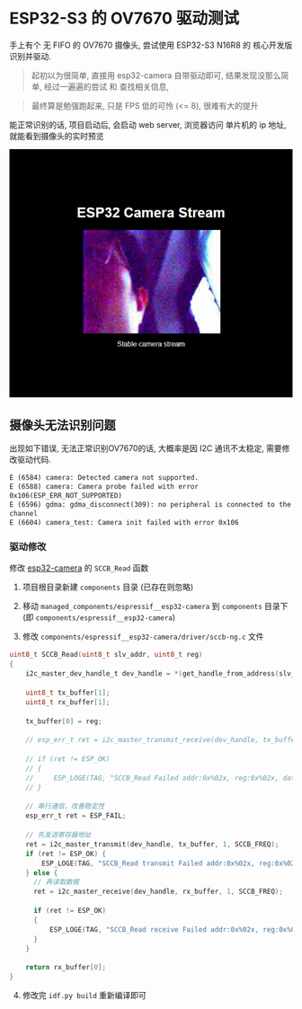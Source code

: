 # ESP32-S3 的 OV7670 驱动测试

手上有个 无 FIFO 的 OV7670 摄像头, 尝试使用 ESP32-S3 N16R8 的 核心开发版 识别并驱动.

> 起初以为很简单, 直接用 esp32-camera 自带驱动即可, 结果发现没那么简单, 经过一遍遍的尝试 和 查找相关信息, 

> 最终算是勉强跑起来, 只是 FPS 低的可怜 (<= 8), 很难有大的提升

能正常识别的话, 项目启动后, 会启动 web server,  浏览器访问 单片机的 ip 地址, 就能看到摄像头的实时预览

![运行效果](./preview.png)

## 摄像头无法识别问题

出现如下错误, 无法正常识别OV7670的话, 大概率是因 I2C 通讯不太稳定, 需要修改驱动代码.

```log
E (6584) camera: Detected camera not supported.
E (6588) camera: Camera probe failed with error 0x106(ESP_ERR_NOT_SUPPORTED)
E (6596) gdma: gdma_disconnect(309): no peripheral is connected to the channel
E (6604) camera_test: Camera init failed with error 0x106
```

### 驱动修改

修改 [esp32-camera](https://github.com/espressif/esp32-camera) 的 `SCCB_Read` 函数

1. 项目根目录新建 `components` 目录 (已存在则忽略)

2. 移动 `managed_components/espressif__esp32-camera` 到 `components` 目录下 (即 `components/espressif__esp32-camera`)

3. 修改 `components/espressif__esp32-camera/driver/sccb-ng.c` 文件

```c
uint8_t SCCB_Read(uint8_t slv_addr, uint8_t reg)
{
    i2c_master_dev_handle_t dev_handle = *(get_handle_from_address(slv_addr));

    uint8_t tx_buffer[1];
    uint8_t rx_buffer[1];

    tx_buffer[0] = reg;
    
    // esp_err_t ret = i2c_master_transmit_receive(dev_handle, tx_buffer, 1, rx_buffer, 1, TIMEOUT_MS);

    // if (ret != ESP_OK)
    // {
    //     ESP_LOGE(TAG, "SCCB_Read Failed addr:0x%02x, reg:0x%02x, data:0x%02x, ret:%d", slv_addr, reg, rx_buffer[0], ret);
    // }

    // 串行通信，改善稳定性
    esp_err_t ret = ESP_FAIL;

    // 先发送寄存器地址
    ret = i2c_master_transmit(dev_handle, tx_buffer, 1, SCCB_FREQ);
    if (ret != ESP_OK) {
        ESP_LOGE(TAG, "SCCB_Read transmit Failed addr:0x%02x, reg:0x%02x, data:0x%02x, ret:%d", slv_addr, reg, rx_buffer[0], ret);
    } else {
      // 再读取数据
      ret = i2c_master_receive(dev_handle, rx_buffer, 1, SCCB_FREQ);

      if (ret != ESP_OK)
      {
          ESP_LOGE(TAG, "SCCB_Read receive Failed addr:0x%02x, reg:0x%02x, data:0x%02x, ret:%d", slv_addr, reg, rx_buffer[0], ret);
      }
    }

    return rx_buffer[0];
}
```

4. 修改完 `idf.py build` 重新编译即可

